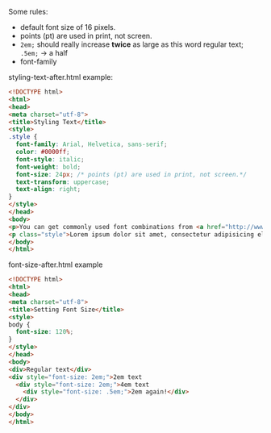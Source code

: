 

Some rules:
- default font size of 16 pixels.
- points (pt) are used in print, not screen.
- `2em;` should really increase **twice** as large as this word regular text; `.5em;` -> a half
- font-family

styling-text-after.html example:

```html
<!DOCTYPE html>
<html>
<head>
<meta charset="utf-8">
<title>Styling Text</title>
<style>
.style {
  font-family: Arial, Helvetica, sans-serif;
  color: #0000ff;
  font-style: italic;
  font-weight: bold;
  font-size: 24px; /* points (pt) are used in print, not screen.*/
  text-transform: uppercase;
  text-align: right;  
}
</style>
</head>
<body>
<p>You can get commonly used font combinations from <a href="http://www.w3schools.com/cssref/css_websafe_fonts.asp">http://www.w3schools.com/cssref/css_websafe_fonts.asp</a>. Lorem ipsum dolor sit amet, consectetur adipisicing elit. Quisquam quod necessitatibus a ullam dolorum amet reprehenderit sit laudantium reiciendis aperiam. </p>
<p class="style">Lorem ipsum dolor sit amet, consectetur adipisicing elit. Laboriosam fugiat repudiandae fugit porro commodi amet possimus sit atque, non obcaecati, et repellendus enim perferendis nobis quibusdam vero nulla magni quaerat!</p>
</body>
</html>
```

font-size-after.html example

```html
<!DOCTYPE html>
<html>
<head>
<meta charset="utf-8">
<title>Setting Font Size</title>
<style>
body {
  font-size: 120%;
}
</style>
</head>
<body>
<div>Regular text</div>
<div style="font-size: 2em;">2em text
  <div style="font-size: 2em;">4em text
    <div style="font-size: .5em;">2em again!</div> 
  </div>
</div>
</body>
</html>
```